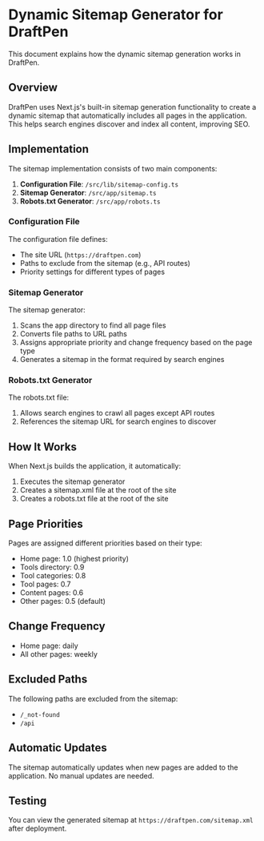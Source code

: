 # Dynamic Sitemap Generator for DraftPen

This document explains how the dynamic sitemap generation works in DraftPen.

## Overview

DraftPen uses Next.js's built-in sitemap generation functionality to create a dynamic sitemap that automatically includes all pages in the application. This helps search engines discover and index all content, improving SEO.

## Implementation

The sitemap implementation consists of two main components:

1. **Configuration File**: `/src/lib/sitemap-config.ts`
2. **Sitemap Generator**: `/src/app/sitemap.ts`
3. **Robots.txt Generator**: `/src/app/robots.ts`

### Configuration File

The configuration file defines:

- The site URL (`https://draftpen.com`)
- Paths to exclude from the sitemap (e.g., API routes)
- Priority settings for different types of pages

### Sitemap Generator

The sitemap generator:

1. Scans the app directory to find all page files
2. Converts file paths to URL paths
3. Assigns appropriate priority and change frequency based on the page type
4. Generates a sitemap in the format required by search engines

### Robots.txt Generator

The robots.txt file:

1. Allows search engines to crawl all pages except API routes
2. References the sitemap URL for search engines to discover

## How It Works

When Next.js builds the application, it automatically:

1. Executes the sitemap generator
2. Creates a sitemap.xml file at the root of the site
3. Creates a robots.txt file at the root of the site

## Page Priorities

Pages are assigned different priorities based on their type:

- Home page: 1.0 (highest priority)
- Tools directory: 0.9
- Tool categories: 0.8
- Tool pages: 0.7
- Content pages: 0.6
- Other pages: 0.5 (default)

## Change Frequency

- Home page: daily
- All other pages: weekly

## Excluded Paths

The following paths are excluded from the sitemap:

- `/_not-found`
- `/api`

## Automatic Updates

The sitemap automatically updates when new pages are added to the application. No manual updates are needed.

## Testing

You can view the generated sitemap at `https://draftpen.com/sitemap.xml` after deployment.
